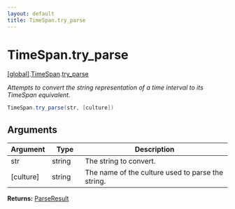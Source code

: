 ```yaml
---
layout: default
title: TimeSpan.try_parse
---
```


# TimeSpan.try_parse

[\[global\]]({{site.baseurl}}/docs/).[TimeSpan]({{site.baseurl}}/docs/TimeSpan/).[try_parse]({{site.baseurl}}/docs/TimeSpan/try_parse/)

_Attempts to convert the string representation of a time interval to its TimeSpan equivalent._

```cs
TimeSpan.try_parse(str, [culture])
```

## Arguments

<table>
  <col width="15%">
  <col width="15%">
  <thead>
    <tr>
      <th>Argument</th>
      <th>Type</th>
      <th>Description</th>
    </tr>
  </thead>
  <tbody>
    <tr>
      <td>str</td>
      <td>string</td>
      <td>The string to convert.</td>
    </tr>
    <tr>
      <td>[culture]</td>
      <td>string</td>
      <td>The name of the culture used to parse the string.</td>
    </tr>
  </tbody>
</table>

**Returns:** [ParseResult]({{site.baseurl}}/docs/TaffyScript/ParseResult)
